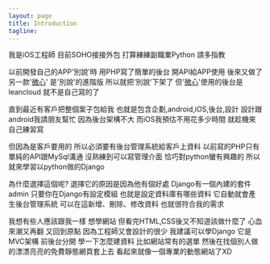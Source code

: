 ```yaml
---
layout: page
title: Introduction
tagline: 
---
```

我是iOS工程師
目前SOHO接接外包
打算練練副職業Python
請多指教

以前開發自己的APP'別說'時
用PHP寫了簡單的後台
開API給APP使用
後來又做了另一款'[微心](http://s5346-blog.logdown.com/posts/304943-micro-app-micro-mind)'
是'別說'的進階版
所以就把'別說'下架了
但'[微心](http://s5346-blog.logdown.com/posts/304943-micro-app-micro-mind)'使用的後台是leancloud
就不是自己寫的了

直到最近有客戶把整個案子包給我
也就是包含企劃,android,iOS,後台,設計
設計跟android我請朋友幫忙
因為後台架構不大
而iOS我預估不用花多少時間
就趁機來自己練習寫

但因為是客戶要用的
所以必須要有後台管理系統給客戶上資料
以前寫的PHP只有單純的API跟MySql溝通
沒熟練到可以寫管理介面
恰巧對python蠻有興趣的
所以就來學習以python做的Django

為什麼選擇這個呢?
選擇它的原因是因為他有個好處
Django有一個內建的套件admin
只要你在Django有設定模組
也就是設定資料庫有哪些資料
它自動就會產生後台管理系統
可以在這新增、刪除、修改資料
也就很符合我的需求

我想有些人應該跟我一樣
想學網站
但看完HTML,CSS後又不知道該做什麼了
心血來潮又再翻
又回到原點
因為工程師又會設計的很少
我建議可以學Django
它是MVC架構
前後台分開
學一下怎麼建資料
比如網站常有的選單
然後在找個別人做的漂漂亮亮的免費靜態網頁套上去
看起來就像一個專業的動態網站了XD